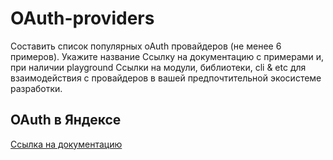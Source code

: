 # OAuth-providers

Составить список популярных oAuth провайдеров (не менее 6 примеров).
Укажите название
Ссылку на документацию с примерами и, при наличии playground
Ссылки на модули, библиотеки, cli & etc для взаимодействия с провайдеров в вашей предпочтительной экосистеме разработки.


## OAuth в Яндексе

[Ссылка на документацию](https://yandex.ru/dev/oauth/doc/dg/concepts/about-docpage/)




##

##

##

##

##
